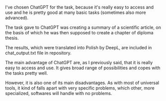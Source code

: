 I've chosen ChatGPT for the task, because it's really easy to access and use and he is pretty good at many basic tasks (sometimes also more advanced).

The task gave to ChatGPT was creating a summary of a scientific article, on the basis of which he was then supposed to create a chapter of diploma thesis.

The results, which were translated into Polish by DeepL, are included in chat_output.txt file in repository.


The main advantage of ChatGPT are, as I previously said, that it is really easy to access and use. It gives broad range of possibilities and copes with the tasks pretty well.

However, it is also one of its main disadvantages. As with most of universal tools, it kind of falls apart with very specific problems, which other, more specialized, softwares will handle with no problems.





